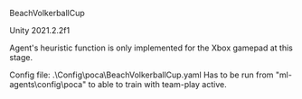 BeachVolkerballCup

Unity 2021.2.2f1

Agent's heuristic function is only implemented for the Xbox gamepad at this stage.

Config file: .\Config\poca\BeachVolkerballCup.yaml
Has to be run from "ml-agents\config\poca\" to able to train with team-play active.
